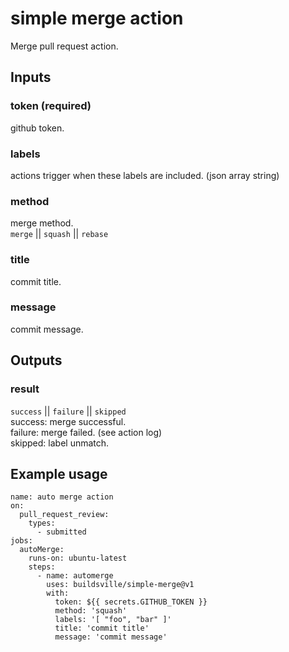 # simple merge action
Merge pull request action.

## Inputs

### token (required)
github token.

### labels
actions trigger when these labels are included. (json array string)

### method
merge method.  
`merge` || `squash` || `rebase`

### title
commit title.

### message
commit message.

## Outputs

### result
`success` || `failure` || `skipped`  
success: merge successful.  
failure: merge failed. (see action log)  
skipped: label unmatch.

## Example usage
```
name: auto merge action
on:
  pull_request_review:
    types:
      - submitted
jobs:
  autoMerge:
    runs-on: ubuntu-latest
    steps:
      - name: automerge
        uses: buildsville/simple-merge@v1
        with:
          token: ${{ secrets.GITHUB_TOKEN }}
          method: 'squash'
          labels: '[ "foo", "bar" ]'
          title: 'commit title'
          message: 'commit message'
```
